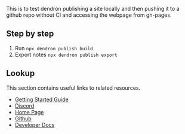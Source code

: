 
This is to test dendron publishing a site locally and then pushing it to a github repo without CI and accessing the webpage from gh-pages.

## Step by step

1. Run `npx dendron publish build`
2. Export notes `npx dendron publish export`

## Lookup

This section contains useful links to related resources.

- [Getting Started Guide](https://link.dendron.so/6b25)
- [Discord](https://link.dendron.so/6b23)
- [Home Page](https://wiki.dendron.so/)
- [Github](https://link.dendron.so/6b24)
- [Developer Docs](https://docs.dendron.so/)